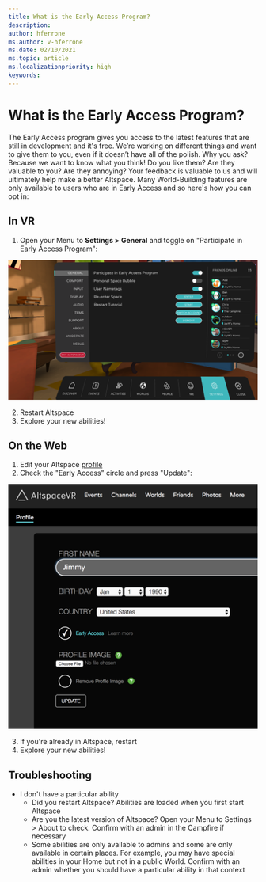 ```yaml
---
title: What is the Early Access Program?
description: 
author: hferrone
ms.author: v-hferrone
ms.date: 02/10/2021
ms.topic: article
ms.localizationpriority: high
keywords: 
---
```


# What is the Early Access Program?

The Early Access program gives you access to the latest features that are still in development and it's free. We’re working on different things and want to give them to you, even if it doesn’t have all of the polish. Why you ask? Because we want to know what you think! Do you like them? Are they valuable to you? Are they annoying? Your feedback is valuable to us and will ultimately help make a better Altspace. Many World-Building features are only available to users who are in Early Access and so here's how you can opt in:

## In VR

1. Open your Menu to **Settings > General** and toggle on "Participate in Early Access Program":

![Settings menu with early access option highlighted](images/early-access-img-01.png)

2. Restart Altspace
3. Explore your new abilities!

## On the Web

1. Edit your Altspace [profile](https://account.altvr.com/users/sign_in)
2. Check the "Early Access" circle and press "Update":

![Altspace profile open with early access option highlighted](images/early-access-img-02.png)

3. If you're already in Altspace, restart
4. Explore your new abilities!

## Troubleshooting

* I don't have a particular ability
    * Did you restart Altspace? Abilities are loaded when you first start Altspace
    * Are you the latest version of Altspace? Open your Menu to Settings > About to check. Confirm with an admin in the Campfire if necessary
    * Some abilities are only available to admins and some are only available in certain places. For example, you may have special abilities in your Home but not in a public World. Confirm with an admin whether you should have a particular ability in that context